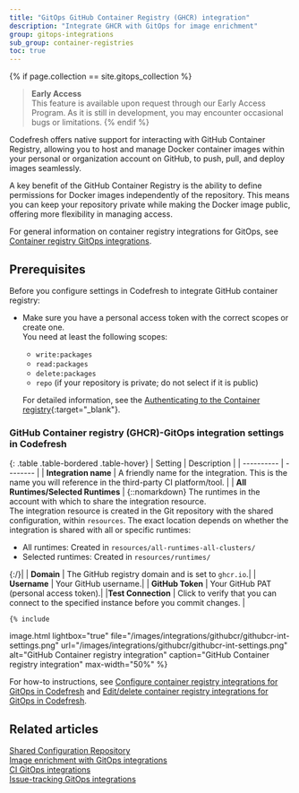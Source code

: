 ```yaml
---
title: "GitOps GitHub Container Registry (GHCR) integration"
description: "Integrate GHCR with GitOps for image enrichment"
group: gitops-integrations
sub_group: container-registries
toc: true
---
```


{% if page.collection == site.gitops_collection %}
>**Early Access**  
This feature is available upon request through our Early Access Program. As it is still in development, you may encounter occasional bugs or limitations.
{% endif %}

Codefresh offers native support for interacting with GitHub Container Registry, allowing you to host and manage Docker container images within your personal or organization account on GitHub, to push, pull, and deploy images seamlessly.

A key benefit of the GitHub Container Registry is the ability to define permissions for Docker images independently of the repository. This means you can keep your repository private while making the Docker image public, offering more flexibility in managing access.

For general information on container registry integrations for GitOps, see [Container registry GitOps integrations]({{site.baseurl}}/docs/gitops-integrations/container-registries/).

## Prerequisites
Before you configure settings in Codefresh to integrate GitHub container registry:  
* Make sure you have a personal access token with the correct scopes or create one.  
  You need at least the following scopes:  
  * `write:packages`  
  * `read:packages`
  * `delete:packages`
  * `repo` (if your repository is private; do not select if it is public)  

  For detailed information, see the [Authenticating to the Container registry](https://docs.github.com/en/packages/working-with-a-github-packages-registry/working-with-the-container-registry#authenticating-to-the-container-registry){:target="\_blank"}.


### GitHub Container registry (GHCR)-GitOps integration settings in Codefresh

{: .table .table-bordered .table-hover}
| Setting    | Description  |
| ----------  |  -------- | 
| **Integration name**       | A friendly name for the integration. This is the name you will reference in the third-party CI platform/tool. |
| **All Runtimes/Selected Runtimes**   | {::nomarkdown} The runtimes in the account with which to share the integration resource. <br> The integration resource is created in the Git repository with the shared configuration, within <code class="highlighter-rouge">resources</code>. The exact location depends on whether the integration is shared with all or specific runtimes: <br><ul><li>All runtimes: Created in <code class="highlighter-rouge">resources/all-runtimes-all-clusters/</code></li><li>Selected runtimes: Created in <code class="highlighter-rouge">resources/runtimes/<runtime-name></code></li></ul> {:/}|
| **Domain**         | The GitHub registry domain and is set to `ghcr.io`.|
| **Username**       | Your GitHub username.|
| **GitHub Token**   | Your GitHub PAT (personal access token).|
|**Test Connection** | Click to verify that you can connect to the specified instance before you commit changes. |


    {% include 
   image.html 
   lightbox="true" 
   file="/images/integrations/githubcr/githubcr-int-settings.png" 
   url="/images/integrations/githubcr/githubcr-int-settings.png" 
   alt="GitHub Container registry integration" 
   caption="GitHub Container registry integration"
   max-width="50%" 
   %}
   
For how-to instructions, see [Configure container registry integrations for GitOps in Codefresh]({{site.baseurl}}/docs/gitops-integrations/container-registries/#configure-container-registry-integrations-for-gitops-in-codefresh) and [Edit/delete container registry integrations for GitOps in Codefresh]({{site.baseurl}}/docs/gitops-integrations/container-registries/#editdelete-container-registry-integrations-for-gitops).  

## Related articles
[Shared Configuration Repository]({{site.baseurl}}/docs/installation/gitops/shared-configuration/)  
[Image enrichment with GitOps integrations]({{site.baseurl}}/docs/gitops-integrations/image-enrichment-overview/)  
[CI GitOps integrations]({{site.baseurl}}/docs/gitops-integrations/ci-integrations/)  
[Issue-tracking GitOps integrations]({{site.baseurl}}/docs/gitops-integrations/issue-tracking/)  
